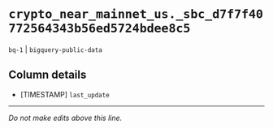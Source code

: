 # `crypto_near_mainnet_us._sbc_d7f7f40772564343b56ed5724bdee8c5`
`bq-1` | `bigquery-public-data`

## Column details
* [TIMESTAMP] `last_update`

-------------------------------------------------------------------------------
*Do not make edits above this line.*
